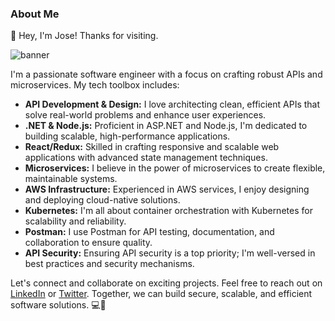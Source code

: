 ### About Me

👋 Hey, I'm Jose! Thanks for visiting.

![banner](https://github.com/vectorNull/vectorNull/assets/50179896/47894947-0bbb-4aab-b605-d330cbb14fb5)

I'm a passionate software engineer with a focus on crafting robust APIs and microservices. My tech toolbox includes:

- **API Development & Design:** I love architecting clean, efficient APIs that solve real-world problems and enhance user experiences.
- **.NET & Node.js:** Proficient in ASP.NET and Node.js, I'm dedicated to building scalable, high-performance applications.
- **React/Redux:** Skilled in crafting responsive and scalable web applications with advanced state management techniques.
- **Microservices:** I believe in the power of microservices to create flexible, maintainable systems.
- **AWS Infrastructure:** Experienced in AWS services, I enjoy designing and deploying cloud-native solutions.
- **Kubernetes:** I'm all about container orchestration with Kubernetes for scalability and reliability.
- **Postman:** I use Postman for API testing, documentation, and collaboration to ensure quality.
- **API Security:** Ensuring API security is a top priority; I'm well-versed in best practices and security mechanisms.

Let's connect and collaborate on exciting projects. Feel free to reach out on [LinkedIn](https://www.linkedin.com/in/prominentcode/) or [Twitter](https://twitter.com/JoseERMarrero). Together, we can build secure, scalable, and efficient software solutions. 💻🚀
